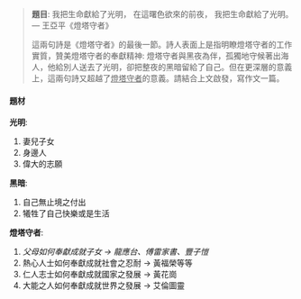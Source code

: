> **題目**:
> 	我把生命獻給了光明，
> 	在這曙色欲來的前夜，
> 	我把生命獻給了光明。
> — 王亞平《燈塔守者》
> 
> 這兩句詩是《燈塔守者》的最後一節。詩人表面上是指明瞭燈塔守者的工作實質，贊美燈塔守者的奉獻精神: 燈塔守者與黑夜為伴，孤獨地守候著出海人，他給別人送去了光明，卻把整夜的黑暗留給了自己。但在更深層的意義上，這兩句詩又超越了<u>燈塔守者</u>的意義。請結合上文啟發，寫作文一篇。

#### 題材
**光明**:
1. 妻兒子女
2. 身邊人
3. 偉大的志願

**黑暗**:
1. 自己無止境之付出
2. 犧牲了自己快樂或是生活

**燈塔守者**:
1. *父母如何奉獻成就子女 → 龍應台、傅雷家書、豐子愷*
2. 熱心人士如何奉獻成就社會之忍耐 → 黃福榮等等
3. 仁人志士如何奉獻成就國家之發展 → 黃花崗
4. 大能之人如何奉獻成就世界之發展 → 艾倫圖靈

